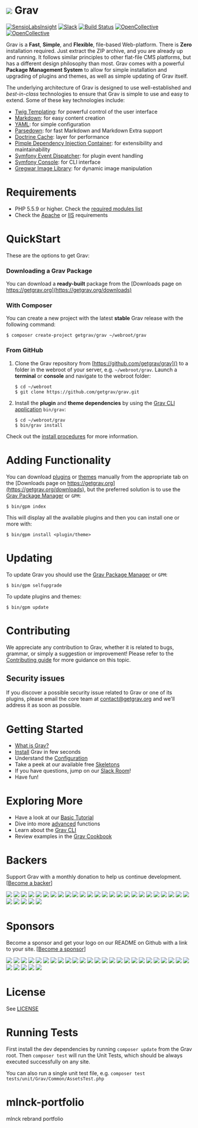 
# ![](https://avatars1.githubusercontent.com/u/8237355?v=2&s=50) Grav

[![SensioLabsInsight](https://insight.sensiolabs.com/projects/cfd20465-d0f8-4a0a-8444-467f5b5f16ad/mini.png)](https://insight.sensiolabs.com/projects/cfd20465-d0f8-4a0a-8444-467f5b5f16ad) [![Slack](https://grav-chat.now.sh/badge.svg)](https://chat.getgrav.org) [![Build Status](https://travis-ci.org/getgrav/grav.svg?branch=develop)](https://travis-ci.org/getgrav/grav) [![OpenCollective](https://opencollective.com/grav/backers/badge.svg)](#backers) [![OpenCollective](https://opencollective.com/grav/sponsors/badge.svg)](#sponsors)

Grav is a **Fast**, **Simple**, and **Flexible**, file-based Web-platform.  There is **Zero** installation required.  Just extract the ZIP archive, and you are already up and running.  It follows similar principles to other flat-file CMS platforms, but has a different design philosophy than most. Grav comes with a powerful **Package Management System** to allow for simple installation and upgrading of plugins and themes, as well as simple updating of Grav itself.

The underlying architecture of Grav is designed to use well-established and _best-in-class_ technologies to ensure that Grav is simple to use and easy to extend. Some of these key technologies include:

* [Twig Templating](http://twig.sensiolabs.org/): for powerful control of the user interface
* [Markdown](http://en.wikipedia.org/wiki/Markdown): for easy content creation
* [YAML](http://yaml.org): for simple configuration
* [Parsedown](http://parsedown.org/): for fast Markdown and Markdown Extra support
* [Doctrine Cache](http://doctrine-orm.readthedocs.io/projects/doctrine-orm/en/latest/reference/caching.html): layer for performance
* [Pimple Dependency Injection Container](http://pimple.sensiolabs.org/): for extensibility and maintainability
* [Symfony Event Dispatcher](http://symfony.com/doc/current/components/event_dispatcher/introduction.html): for plugin event handling
* [Symfony Console](http://symfony.com/doc/current/components/console/introduction.html): for CLI interface
* [Gregwar Image Library](https://github.com/Gregwar/Image): for dynamic image manipulation

# Requirements

- PHP 5.5.9 or higher. Check the [required modules list](https://learn.getgrav.org/basics/requirements#php-requirements)
- Check the [Apache](https://learn.getgrav.org/basics/requirements#apache-requirements) or [IIS](https://learn.getgrav.org/basics/requirements#iis-requirements) requirements

# QuickStart

These are the options to get Grav:

### Downloading a Grav Package

You can download a **ready-built** package from the [Downloads page on https://getgrav.org](https://getgrav.org/downloads)

### With Composer

You can create a new project with the latest **stable** Grav release with the following command:

```
$ composer create-project getgrav/grav ~/webroot/grav
```

### From GitHub

1. Clone the Grav repository from [https://github.com/getgrav/grav]() to a folder in the webroot of your server, e.g. `~/webroot/grav`. Launch a **terminal** or **console** and navigate to the webroot folder:
   ```
   $ cd ~/webroot
   $ git clone https://github.com/getgrav/grav.git
   ```

2. Install the **plugin** and **theme dependencies** by using the [Grav CLI application](https://learn.getgrav.org/advanced/grav-cli) `bin/grav`:
   ```
   $ cd ~/webroot/grav
   $ bin/grav install
   ```

Check out the [install procedures](https://learn.getgrav.org/basics/installation) for more information.

# Adding Functionality

You can download [plugins](https://getgrav.org/downloads/plugins) or [themes](https://getgrav.org/downloads/themes) manually from the appropriate tab on the [Downloads page on https://getgrav.org](https://getgrav.org/downloads), but the preferred solution is to use the [Grav Package Manager](https://learn.getgrav.org/advanced/grav-gpm) or `GPM`:

```
$ bin/gpm index
```

This will display all the available plugins and then you can install one or more with:

```
$ bin/gpm install <plugin/theme>
```

# Updating

To update Grav you should use the [Grav Package Manager](https://learn.getgrav.org/advanced/grav-gpm) or `GPM`:

```
$ bin/gpm selfupgrade
```

To update plugins and themes:

```
$ bin/gpm update
```


# Contributing
We appreciate any contribution to Grav, whether it is related to bugs, grammar, or simply a suggestion or improvement! Please refer to the [Contributing guide](CONTRIBUTING.md) for more guidance on this topic.

## Security issues
If you discover a possible security issue related to Grav or one of its plugins, please email the core team at contact@getgrav.org and we'll address it as soon as possible.

# Getting Started

* [What is Grav?](https://learn.getgrav.org/basics/what-is-grav)
* [Install](https://learn.getgrav.org/basics/installation) Grav in few seconds
* Understand the [Configuration](https://learn.getgrav.org/basics/grav-configuration)
* Take a peek at our available free [Skeletons](https://getgrav.org/downloads/skeletons)
* If you have questions, jump on our [Slack Room](https://getgrav.org/slack)!
* Have fun!

# Exploring More

* Have a look at our [Basic Tutorial](https://learn.getgrav.org/basics/basic-tutorial)
* Dive into more [advanced](https://learn.getgrav.org/advanced) functions
* Learn about the [Grav CLI](https://learn.getgrav.org/cli-console/grav-cli)
* Review examples in the [Grav Cookbook](https://learn.getgrav.org/cookbook)

# Backers
Support Grav with a monthly donation to help us continue development. [[Become a backer](https://opencollective.com/grav#backer)]

<a href="https://opencollective.com/grav/backer/0/website" target="_blank"><img src="https://opencollective.com/grav/backer/0/avatar.svg"></a>
<a href="https://opencollective.com/grav/backer/1/website" target="_blank"><img src="https://opencollective.com/grav/backer/1/avatar.svg"></a>
<a href="https://opencollective.com/grav/backer/2/website" target="_blank"><img src="https://opencollective.com/grav/backer/2/avatar.svg"></a>
<a href="https://opencollective.com/grav/backer/3/website" target="_blank"><img src="https://opencollective.com/grav/backer/3/avatar.svg"></a>
<a href="https://opencollective.com/grav/backer/4/website" target="_blank"><img src="https://opencollective.com/grav/backer/4/avatar.svg"></a>
<a href="https://opencollective.com/grav/backer/5/website" target="_blank"><img src="https://opencollective.com/grav/backer/5/avatar.svg"></a>
<a href="https://opencollective.com/grav/backer/6/website" target="_blank"><img src="https://opencollective.com/grav/backer/6/avatar.svg"></a>
<a href="https://opencollective.com/grav/backer/7/website" target="_blank"><img src="https://opencollective.com/grav/backer/7/avatar.svg"></a>
<a href="https://opencollective.com/grav/backer/8/website" target="_blank"><img src="https://opencollective.com/grav/backer/8/avatar.svg"></a>
<a href="https://opencollective.com/grav/backer/9/website" target="_blank"><img src="https://opencollective.com/grav/backer/9/avatar.svg"></a>
<a href="https://opencollective.com/grav/backer/10/website" target="_blank"><img src="https://opencollective.com/grav/backer/10/avatar.svg"></a>
<a href="https://opencollective.com/grav/backer/11/website" target="_blank"><img src="https://opencollective.com/grav/backer/11/avatar.svg"></a>
<a href="https://opencollective.com/grav/backer/12/website" target="_blank"><img src="https://opencollective.com/grav/backer/12/avatar.svg"></a>
<a href="https://opencollective.com/grav/backer/13/website" target="_blank"><img src="https://opencollective.com/grav/backer/13/avatar.svg"></a>
<a href="https://opencollective.com/grav/backer/14/website" target="_blank"><img src="https://opencollective.com/grav/backer/14/avatar.svg"></a>
<a href="https://opencollective.com/grav/backer/15/website" target="_blank"><img src="https://opencollective.com/grav/backer/15/avatar.svg"></a>
<a href="https://opencollective.com/grav/backer/16/website" target="_blank"><img src="https://opencollective.com/grav/backer/16/avatar.svg"></a>
<a href="https://opencollective.com/grav/backer/17/website" target="_blank"><img src="https://opencollective.com/grav/backer/17/avatar.svg"></a>
<a href="https://opencollective.com/grav/backer/18/website" target="_blank"><img src="https://opencollective.com/grav/backer/18/avatar.svg"></a>
<a href="https://opencollective.com/grav/backer/19/website" target="_blank"><img src="https://opencollective.com/grav/backer/19/avatar.svg"></a>
<a href="https://opencollective.com/grav/backer/20/website" target="_blank"><img src="https://opencollective.com/grav/backer/20/avatar.svg"></a>
<a href="https://opencollective.com/grav/backer/21/website" target="_blank"><img src="https://opencollective.com/grav/backer/21/avatar.svg"></a>
<a href="https://opencollective.com/grav/backer/22/website" target="_blank"><img src="https://opencollective.com/grav/backer/22/avatar.svg"></a>
<a href="https://opencollective.com/grav/backer/23/website" target="_blank"><img src="https://opencollective.com/grav/backer/23/avatar.svg"></a>
<a href="https://opencollective.com/grav/backer/24/website" target="_blank"><img src="https://opencollective.com/grav/backer/24/avatar.svg"></a>
<a href="https://opencollective.com/grav/backer/25/website" target="_blank"><img src="https://opencollective.com/grav/backer/25/avatar.svg"></a>
<a href="https://opencollective.com/grav/backer/26/website" target="_blank"><img src="https://opencollective.com/grav/backer/26/avatar.svg"></a>
<a href="https://opencollective.com/grav/backer/27/website" target="_blank"><img src="https://opencollective.com/grav/backer/27/avatar.svg"></a>
<a href="https://opencollective.com/grav/backer/28/website" target="_blank"><img src="https://opencollective.com/grav/backer/28/avatar.svg"></a>
<a href="https://opencollective.com/grav/backer/29/website" target="_blank"><img src="https://opencollective.com/grav/backer/29/avatar.svg"></a>


# Sponsors
Become a sponsor and get your logo on our README on Github with a link to your site. [[Become a sponsor](https://opencollective.com/grav#sponsor)]

<a href="https://opencollective.com/grav/sponsor/0/website" target="_blank"><img src="https://opencollective.com/grav/sponsor/0/avatar.svg"></a>
<a href="https://opencollective.com/grav/sponsor/1/website" target="_blank"><img src="https://opencollective.com/grav/sponsor/1/avatar.svg"></a>
<a href="https://opencollective.com/grav/sponsor/2/website" target="_blank"><img src="https://opencollective.com/grav/sponsor/2/avatar.svg"></a>
<a href="https://opencollective.com/grav/sponsor/3/website" target="_blank"><img src="https://opencollective.com/grav/sponsor/3/avatar.svg"></a>
<a href="https://opencollective.com/grav/sponsor/4/website" target="_blank"><img src="https://opencollective.com/grav/sponsor/4/avatar.svg"></a>
<a href="https://opencollective.com/grav/sponsor/5/website" target="_blank"><img src="https://opencollective.com/grav/sponsor/5/avatar.svg"></a>
<a href="https://opencollective.com/grav/sponsor/6/website" target="_blank"><img src="https://opencollective.com/grav/sponsor/6/avatar.svg"></a>
<a href="https://opencollective.com/grav/sponsor/7/website" target="_blank"><img src="https://opencollective.com/grav/sponsor/7/avatar.svg"></a>
<a href="https://opencollective.com/grav/sponsor/8/website" target="_blank"><img src="https://opencollective.com/grav/sponsor/8/avatar.svg"></a>
<a href="https://opencollective.com/grav/sponsor/9/website" target="_blank"><img src="https://opencollective.com/grav/sponsor/9/avatar.svg"></a>
<a href="https://opencollective.com/grav/sponsor/10/website" target="_blank"><img src="https://opencollective.com/grav/sponsor/10/avatar.svg"></a>
<a href="https://opencollective.com/grav/sponsor/11/website" target="_blank"><img src="https://opencollective.com/grav/sponsor/11/avatar.svg"></a>
<a href="https://opencollective.com/grav/sponsor/12/website" target="_blank"><img src="https://opencollective.com/grav/sponsor/12/avatar.svg"></a>
<a href="https://opencollective.com/grav/sponsor/13/website" target="_blank"><img src="https://opencollective.com/grav/sponsor/13/avatar.svg"></a>
<a href="https://opencollective.com/grav/sponsor/14/website" target="_blank"><img src="https://opencollective.com/grav/sponsor/14/avatar.svg"></a>
<a href="https://opencollective.com/grav/sponsor/15/website" target="_blank"><img src="https://opencollective.com/grav/sponsor/15/avatar.svg"></a>
<a href="https://opencollective.com/grav/sponsor/16/website" target="_blank"><img src="https://opencollective.com/grav/sponsor/16/avatar.svg"></a>
<a href="https://opencollective.com/grav/sponsor/17/website" target="_blank"><img src="https://opencollective.com/grav/sponsor/17/avatar.svg"></a>
<a href="https://opencollective.com/grav/sponsor/18/website" target="_blank"><img src="https://opencollective.com/grav/sponsor/18/avatar.svg"></a>
<a href="https://opencollective.com/grav/sponsor/19/website" target="_blank"><img src="https://opencollective.com/grav/sponsor/19/avatar.svg"></a>
<a href="https://opencollective.com/grav/sponsor/20/website" target="_blank"><img src="https://opencollective.com/grav/sponsor/20/avatar.svg"></a>
<a href="https://opencollective.com/grav/sponsor/21/website" target="_blank"><img src="https://opencollective.com/grav/sponsor/21/avatar.svg"></a>
<a href="https://opencollective.com/grav/sponsor/22/website" target="_blank"><img src="https://opencollective.com/grav/sponsor/22/avatar.svg"></a>
<a href="https://opencollective.com/grav/sponsor/23/website" target="_blank"><img src="https://opencollective.com/grav/sponsor/23/avatar.svg"></a>
<a href="https://opencollective.com/grav/sponsor/24/website" target="_blank"><img src="https://opencollective.com/grav/sponsor/24/avatar.svg"></a>
<a href="https://opencollective.com/grav/sponsor/25/website" target="_blank"><img src="https://opencollective.com/grav/sponsor/25/avatar.svg"></a>
<a href="https://opencollective.com/grav/sponsor/26/website" target="_blank"><img src="https://opencollective.com/grav/sponsor/26/avatar.svg"></a>
<a href="https://opencollective.com/grav/sponsor/27/website" target="_blank"><img src="https://opencollective.com/grav/sponsor/27/avatar.svg"></a>
<a href="https://opencollective.com/grav/sponsor/28/website" target="_blank"><img src="https://opencollective.com/grav/sponsor/28/avatar.svg"></a>
<a href="https://opencollective.com/grav/sponsor/29/website" target="_blank"><img src="https://opencollective.com/grav/sponsor/29/avatar.svg"></a>

# License

See [LICENSE](LICENSE.txt)


[gitflow-model]: http://nvie.com/posts/a-successful-git-branching-model/
[gitflow-extensions]: https://github.com/nvie/gitflow

# Running Tests

First install the dev dependencies by running `composer update` from the Grav root.
Then `composer test` will run the Unit Tests, which should be always executed successfully on any site.

You can also run a single unit test file, e.g. `composer test tests/unit/Grav/Common/AssetsTest.php`

# mlnck-portfolio
mlnck rebrand portfolio
